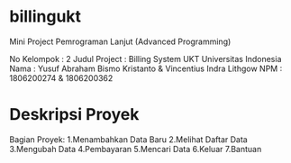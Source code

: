 # billingukt
Mini Project Pemrograman Lanjut (Advanced Programming)

No Kelompok : 2 
Judul Project : Billing System UKT Universitas Indonesia 
Nama  : Yusuf Abraham Bismo Kristanto & Vincentius Indra Lithgow 
NPM   : 1806200274                    & 1806200362 

# Deskripsi Proyek
Bagian Proyek:
1.Menambahkan Data Baru
2.Melihat Daftar Data
3.Mengubah Data
4.Pembayaran
5.Mencari Data
6.Keluar
7.Bantuan



